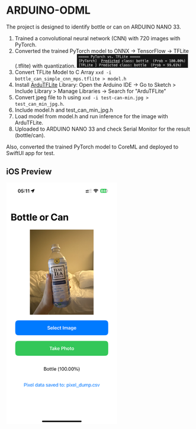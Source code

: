 # ARDUINO-ODML

The project is designed to identify bottle or can on ARDUINO NANO 33. 
1) Trained a convolutional neural network (CNN) with 720 images with PyTorch.
2) Converted the trained PyTorch model to ONNX → TensorFlow → TFLite (.tflite) with quantization.
    <img src="pth_tflite.PNG" alt=" PyTorch vs. Converted TFLite" width="300">
3) Convert TFLite Model to C Array ```xxd -i bottle_can_simple_cnn_mps.tflite > model.h```
4) Install [ArduTFLite]((https://github.com/spaziochirale/ArduTFLite/tree/main)) Library: Open the Arduino IDE → Go to Sketch > Include Library > Manage Libraries → Search for "ArduTFLite"
5) Convert jpeg file to h using ```xxd -i test-can-min.jpg > test_can_min_jpg.h```.
6) Include model.h and test_can_min_jpg.h
7) Load model from model.h and run inference for the image with ArduTFLite.
8) Uploaded to ARDUINO NANO 33 and check Serial Monitor for the result (bottle/can).

Also, converted the trained PyTorch model to CoreML and deployed to SwiftUI app for test.

## iOS Preview
<div class="image-container" style="display: flex; align-items: flex-start; gap: 20px;">
    <img src="iOS_preview.PNG" alt="iOS App Preview" width="300">
</div>